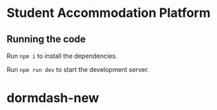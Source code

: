 
  # Student Accommodation Platform

 
  ## Running the code

  Run `npm i` to install the dependencies.

  Run `npm run dev` to start the development server.
  # dormdash-new
